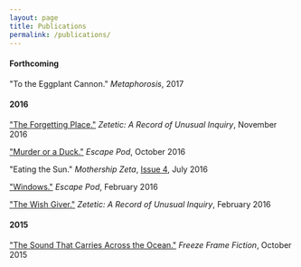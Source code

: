 ```yaml
---
layout: page
title: Publications
permalink: /publications/
---
```



#### Forthcoming

"To the Eggplant Cannon." _Metaphorosis_, 2017


#### 2016

["The Forgetting Place."](https://zeteticrecord.org/2016/11/the-forgetting-place/) _Zetetic: A Record of Unusual Inquiry_, November 2016

["Murder or a Duck."](http://escapepod.org/2016/10/13/ep545-murder-or-a-duck/) _Escape Pod_, October 2016

"Eating the Sun." _Mothership Zeta_, [Issue 4](http://mothershipzeta.org/2016/07/28/issue-4-is-out-now/), July 2016


["Windows."](http://escapepod.org/2016/02/29/ep523-windows/) _Escape Pod_, February 2016

["The Wish Giver."](https://zeteticrecord.org/2016/02/the-wish-giver/) _Zetetic: A Record of Unusual Inquiry_, February 2016

#### 2015

["The Sound That Carries Across the Ocean."](http://freezeframefiction.com/read/q6-flash-fiction/the-sound-that-carries-across-the-ocean-by-beth-goder/) _Freeze Frame Fiction_, October 2015
